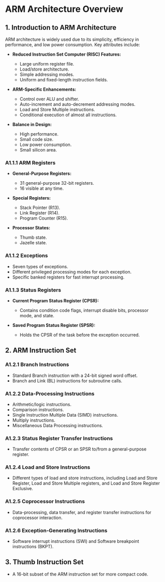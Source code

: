 # ARM Architecture Overview

## 1. Introduction to ARM Architecture
ARM architecture is widely used due to its simplicity, efficiency in performance, and low power consumption. Key attributes include:

- **Reduced Instruction Set Computer (RISC) Features:**
  - Large uniform register file.
  - Load/store architecture.
  - Simple addressing modes.
  - Uniform and fixed-length instruction fields.

- **ARM-Specific Enhancements:**
  - Control over ALU and shifter.
  - Auto-increment and auto-decrement addressing modes.
  - Load and Store Multiple instructions.
  - Conditional execution of almost all instructions.

- **Balance in Design:**
  - High performance.
  - Small code size.
  - Low power consumption.
  - Small silicon area.

### A1.1.1 ARM Registers
- **General-Purpose Registers:**
  - 31 general-purpose 32-bit registers.
  - 16 visible at any time.

- **Special Registers:**
  - Stack Pointer (R13).
  - Link Register (R14).
  - Program Counter (R15).

- **Processor States:**
  - Thumb state.
  - Jazelle state.

### A1.1.2 Exceptions
- Seven types of exceptions.
- Different privileged processing modes for each exception.
- Specific banked registers for fast interrupt processing.

### A1.1.3 Status Registers
- **Current Program Status Register (CPSR):**
  - Contains condition code flags, interrupt disable bits, processor mode, and state.

- **Saved Program Status Register (SPSR):**
  - Holds the CPSR of the task before the exception occurred.

## 2. ARM Instruction Set
### A1.2.1 Branch Instructions
- Standard Branch instruction with a 24-bit signed word offset.
- Branch and Link (BL) instructions for subroutine calls.

### A1.2.2 Data-Processing Instructions
- Arithmetic/logic instructions.
- Comparison instructions.
- Single Instruction Multiple Data (SIMD) instructions.
- Multiply instructions.
- Miscellaneous Data Processing instructions.

### A1.2.3 Status Register Transfer Instructions
- Transfer contents of CPSR or an SPSR to/from a general-purpose register.

### A1.2.4 Load and Store Instructions
- Different types of load and store instructions, including Load and Store Register, Load and Store Multiple registers, and Load and Store Register Exclusive.

### A1.2.5 Coprocessor Instructions
- Data-processing, data transfer, and register transfer instructions for coprocessor interaction.

### A1.2.6 Exception-Generating Instructions
- Software interrupt instructions (SWI) and Software breakpoint instructions (BKPT).

## 3. Thumb Instruction Set
- A 16-bit subset of the ARM instruction set for more compact code.
